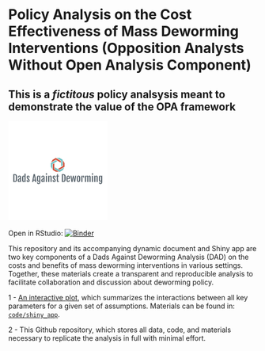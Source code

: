 
# Policy Analysis  on the Cost Effectiveness of Mass Deworming Interventions (Opposition Analysts Without Open Analysis Component)


## **This is a *fictitous* policy analsysis meant to demonstrate the value of the OPA framework**

<img width="200" src="./code/images/DAD_fake_logo.png">
<br>

Open in RStudio:
[![Binder](https://mybinder.org/badge_logo.svg)](https://mybinder.org/v2/gh/opposition-policy-analysis/pa-deworming-no/master?urlpath=rstudio)

This repository and its accompanying dynamic document and Shiny app are
two key components of a Dads Against Deworming Analysis (DAD) on the costs and
benefits of mass deworming interventions in various settings. Together,
these materials create a transparent and reproducible analysis to
facilitate collaboration and discussion about deworming policy.

1 - [An interactive plot](https://keanulim123.shinyapps.io/pa-deworming-no-shiny-app/),
which summarizes the interactions between all key parameters for a given
set of assumptions. Materials can be found in:
[`code/shiny_app`](https://github.com/opposition-policy-analysis/pa-deworming-no/tree/master/code/shiny_app).

2 - This Github repository, which stores all data, code, and materials
necessary to replicate the analysis in full with minimal effort.

